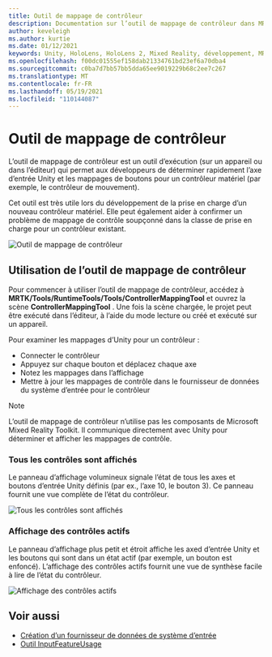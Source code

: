 ```yaml
---
title: Outil de mappage de contrôleur
description: Documentation sur l’outil de mappage de contrôleur dans MRTK
author: keveleigh
ms.author: kurtie
ms.date: 01/12/2021
keywords: Unity, HoloLens, HoloLens 2, Mixed Reality, développement, MRTK
ms.openlocfilehash: f00dc01555ef158dab21334761bd23ef6a70dba4
ms.sourcegitcommit: c0ba7d7bb57bb5dda65ee9019229b68c2ee7c267
ms.translationtype: MT
ms.contentlocale: fr-FR
ms.lasthandoff: 05/19/2021
ms.locfileid: "110144087"
---
```

# <a name="controller-mapping-tool"></a>Outil de mappage de contrôleur

L’outil de mappage de contrôleur est un outil d’exécution (sur un appareil ou dans l’éditeur) qui permet aux développeurs de déterminer rapidement l’axe d’entrée Unity et les mappages de boutons pour un contrôleur matériel (par exemple, le contrôleur de mouvement).

Cet outil est très utile lors du développement de la prise en charge d’un nouveau contrôleur matériel. Elle peut également aider à confirmer un problème de mappage de contrôle soupçonné dans la classe de prise en charge pour un contrôleur existant.

![Outil de mappage de contrôleur](../images/controller-mapping-tool/ControllerMappingTool.png)

## <a name="using-the-controller-mapping-tool"></a>Utilisation de l’outil de mappage de contrôleur

Pour commencer à utiliser l’outil de mappage de contrôleur, accédez à **MRTK/Tools/RuntimeTools/Tools/ControllerMappingTool** et ouvrez la scène **ControllerMappingTool** . Une fois la scène chargée, le projet peut être exécuté dans l’éditeur, à l’aide du mode lecture ou créé et exécuté sur un appareil.

Pour examiner les mappages d’Unity pour un contrôleur :

- Connecter le contrôleur
- Appuyez sur chaque bouton et déplacez chaque axe
- Notez les mappages dans l’affichage
- Mettre à jour les mappages de contrôle dans le fournisseur de données du système d’entrée pour le contrôleur

> [!NOTE]
> L’outil de mappage de contrôleur n’utilise pas les composants de Microsoft Mixed Reality Toolkit. Il communique directement avec Unity pour déterminer et afficher les mappages de contrôle.

### <a name="all-controls-display"></a>Tous les contrôles sont affichés

Le panneau d’affichage volumineux signale l’état de tous les axes et boutons d’entrée Unity définis (par ex., l’axe 10, le bouton 3). Ce panneau fournit une vue complète de l’état du contrôleur.

![Tous les contrôles sont affichés](../images/controller-mapping-tool/AllControls.png)

### <a name="active-controls-display"></a>Affichage des contrôles actifs

Le panneau d’affichage plus petit et étroit affiche les axed d’entrée Unity et les boutons qui sont dans un état actif (par exemple, un bouton est enfoncé). L’affichage des contrôles actifs fournit une vue de synthèse facile à lire de l’état du contrôleur.

![Affichage des contrôles actifs](../images/controller-mapping-tool/ActiveControls.png)

## <a name="see-also"></a>Voir aussi

- [Création d’un fournisseur de données de système d’entrée](../input/create-data-provider.md)
- [Outil InputFeatureUsage](input-feature-usage-tool.md)
